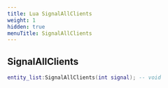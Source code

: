 ```yaml
---
title: Lua SignalAllClients
weight: 1
hidden: true
menuTitle: SignalAllClients
---
```

## SignalAllClients
```lua
entity_list:SignalAllClients(int signal); -- void
```